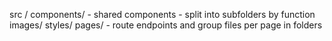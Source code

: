 src /
  components/
      - shared components
      - split into subfolders by function
  images/
  styles/
  pages/
    - route endpoints and group files per page in folders
